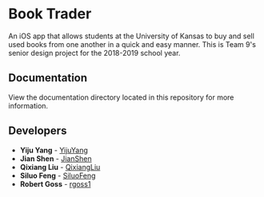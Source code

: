 # Book Trader
An iOS app that allows students at the University of Kansas to buy and sell used books from one another in a quick and easy manner. 
This is Team 9's senior design project for the 2018-2019 school year.

## Documentation
View the documentation directory located in this repository for more information.

## Developers

* **Yiju Yang** - [YijuYang](https://github.com/YijuYang)
* **Jian Shen** - [JianShen](https://github.com/jianshen205)
* **Qixiang Liu** - [QixiangLiu](https://github.com/QixiangLiu)
* **Siluo Feng** - [SiluoFeng](https://github.com/SiluoFeng)
* **Robert Goss** - [rgoss1](https://github.com/rgoss1)

